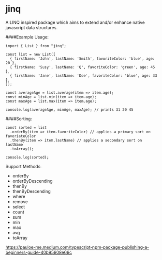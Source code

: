 # jinq

A LINQ inspired package which aims to extend and/or enhance native javascript data structures.

####Example Usage:
```
import { List } from "jinq";

const list = new List([
  { firstName: 'John', lastName: 'Smith', favoriteColor: 'blue', age: 20 },
  { firstName: 'Susy', lastName: 'Q', favoriteColor: 'green', age: 45 },
  { firstName: 'Jane', lastName: 'Doe', favoriteColor: 'blue', age: 33 },
]);

const averageAge = list.average(item => item.age);
const minAge = list.min(item => item.age);
const maxAge = list.max(item => item.age);

console.log(averageAge, minAge, maxAge); // prints 31 20 45
```

####Sorting:
```
const sorted = list
  .orderBy(item => item.favoriteColor) // applies a primary sort on favoriateColor
  .thenBy(item => item.lastName) // applies a secondary sort on lastName
  .toArray();

console.log(sorted);
```

Support Methods:
* orderBy
* orderByDescending
* thenBy
* thenByDescending
* where
* remove
* select
* count
* sum
* min
* max
* avg
* toArray

https://pauloe-me.medium.com/typescript-npm-package-publishing-a-beginners-guide-40b95908e69c